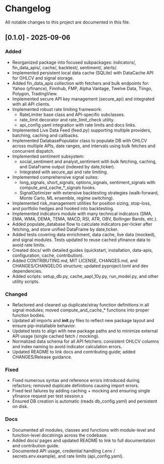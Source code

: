 # Changelog

All notable changes to this project are documented in this file.

## [0.1.0] - 2025-09-06
### Added
- Reorganized package into focused subpackages: indicators/, fin_data_apis/, cache/, backtest/, sentiment/, alerts/.
- Implemented persistent local data cache (SQLite) with DataCache API for OHLCV and signal storage.
- Added fin_data_apis collection with fetchers and bulk endpoints for: Yahoo (yfinance), Finnhub, FMP, Alpha Vantage, Twelve Data, Tiingo, Polygon, TradingView.
- Implemented secure API key management (secure_api) and integrated with all API clients.
- Implemented robust rate limiting framework:
  - RateLimiter base class and API-specific subclasses.
  - rate_limit decorator and rate_limit_check utility.
  - api_config.yaml integration with rate limits and docs links.
- Implemented Live Data Feed (feed.py) supporting multiple providers, batching, caching and callbacks.
- Implemented DatabasePopulator class to populate DB with OHLCV across multiple APIs, date ranges, and intervals using bulk fetches and concurrent dispatch.
- Implemented sentiment subsystem:
  - social_sentiment and analyst_sentiment with bulk fetching, caching, and DataFrame output (indexed by date,ticker).
  - Integrated with secure_api and rate limiting.
- Implemented comprehensive signal suites:
  - long_signals, short_signals, options_signals, sentiment_signals with compute_and_cache_*_signals hooks.
  - SignalOptimizer with extensive backtesting strategies (walk-forward, Monte Carlo, ML ensemble, regime switching).
- Implemented risk_management utilities for position sizing, stop-loss, and portfolio hedges and hooked into backtesting.
- Implemented indicators module with many technical indicators (SMA, EMA, WMA, DEMA, TEMA, MACD, RSI, ATR, OBV, Bollinger Bands, etc.).
- Added populate_database flow to calculate indicators per-ticker after fetching, and store unified DataFrame by date,ticker.
- Added tests covering data enrichment, data cache, live data (mocked), and signal modules. Tests updated to reuse cached yfinance data to avoid rate limits.
- Created docs/ with detailed guides (quickstart, installation, data-apis, configuration, cache, contribution).
- Added CONTRIBUTING.md, MIT LICENSE, CHANGES.md, and CHANGES/CHANGELOG structure; updated pyproject.toml and dev dependencies.
- Added scripts: setup_db.py, cache_aapl_10y.py, run_model.py, and other utility scripts.

### Changed
- Refactored and cleaned up duplicate/stray function definitions in all signal modules; moved compute_and_cache_* functions into proper function bodies.
- Updated all imports and __init__.py files to reflect new package layout and ensure pip-installable behavior.
- Updated tests to align with new package paths and to minimize external API usage (single cached fetch / mocking).
- Normalized data schema for all API fetchers: consistent OHLCV columns and index naming to avoid indicator calculation errors.
- Updated README to link docs and contributing guide; added CHANGES/Release guidance.

### Fixed
- Fixed numerous syntax and reference errors introduced during refactors; removed duplicate definitions causing import errors.
- Fixed test failures by adding caching + mocking and ensuring single yfinance request per test session.s
- Ensured DB creation is automatic (reads db_config.yaml) and persistent on disk.

### Docs
- Documented all modules, classes and functions with module-level and function-level docstrings across the codebase.
- Added docs/ pages and updated README to link to full documentation and contribution guide.
- Documented API usage, credential handling (.env / secrets.env.example), and rate limits (api_config.yaml).
